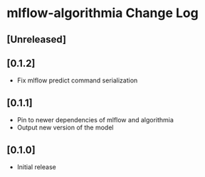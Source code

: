 # mlflow-algorithmia Change Log

## [Unreleased]

## [0.1.2]

- Fix mlflow predict command serialization

## [0.1.1]

- Pin to newer dependencies of mlflow and algorithmia
- Output new version of the model

## [0.1.0]

- Initial release
